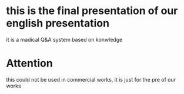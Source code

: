 # this is the final presentation of our english presentation

it is a madical Q&A system based on konwledge

# Attention

this could not be used in commercial works, it is just for the pre of our works

